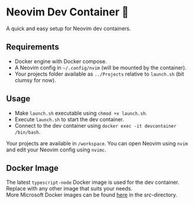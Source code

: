 # Neovim Dev Container 🫙
A quick and easy setup for Neovim dev containers.

## Requirements
- Docker engine with Docker compose.
- A Neovim config in `~/.config/nvim` (will be mounted by the container).
- Your projects folder available as `../Projects` relative to `launch.sh` (bit clumsy for now).

## Usage
- Make `launch.sh` executable using `chmod +x launch.sh`.
- Execute `launch.sh` to start the dev container.
- Connect to the dev container using `docker exec -it devcontainer /bin/bash`.

Your projects are available in `/workspace`. You can open Neovim using `nvim` and edit your Neovim config using `nvimc`.

## Docker Image
The latest `typescript-node` Docker image is used for the dev container. Replace with any other image that suits your needs.  
More Microsoft Docker images can be found [here](https://github.com/devcontainers/images) in the *src*-directory.